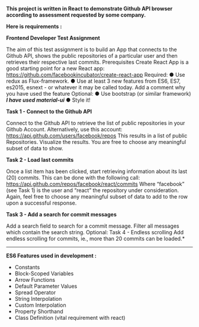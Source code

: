 
**This project is written in React to demonstrate Github API browser according to assessment requested by some company.**

**Here is requirements :**

**Frontend Developer Test Assignment**

The aim of this test assignment is to build an App that connects to the Github API, shows the public repositories of a particular user and then retrieves their respective last commits.
Prerequisites
Create React App is a good starting point for a new React app:
https://github.com/facebookincubator/create-react-app
Required:
● Use redux as Flux-framework.
● Use at least 3 new features from ES6, ES7, es2015, esnext - or whatever it may be called
today. Add a comment why you have used the feature Optional:
● Use bootstrap (or similar framework) ***I have used material-ui***
● Style it!


**Task 1 - Connect to the Github API**

Connect to the Github API to retrieve the list of public repositories in your Github Account. Alternatively, use this account: ​https://api.github.com/users/facebook/repos
This results in a list of public Repositories. Visualize the results. You are free to choose any meaningful subset of data to show.

**Task 2 - Load last commits**

Once a list item has been clicked, start retrieving information about its last (20) commits. This can be done with the following call:
https://api.github.com/repos/facebook/react/commits
Where “facebook” (see Task 1) is the user and “react” the repository under consideration. Again, feel free to choose any meaningful subset of data to add to the row upon a successful response.

**Task 3 - Add a search for commit messages**

Add a search field to search for a commit message. Filter all messages which contain the search string.
Optional: Task 4 - Endless scrolling
Add endless scrolling for commits, ie., more than 20 commits can be loaded.*


--------------

**ES6 Features used in development :**

 - Constants
 - Block-Scoped Variables
 - Arrow Functions
 - Default Parameter Values
 - Spread Operator
 - String Interpolation
 - Custom Interpolation
 - Property Shorthand
 - Class Definition (vital requirement with react)
